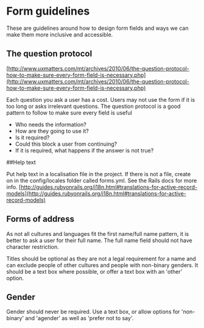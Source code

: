 # Form guidelines

These are guidelines around how to design form fields and ways we can make them more inclusive and accessible.

## The question protocol

[http://www.uxmatters.com/mt/archives/2010/06/the-question-protocol-how-to-make-sure-every-form-field-is-necessary.php](http://www.uxmatters.com/mt/archives/2010/06/the-question-protocol-how-to-make-sure-every-form-field-is-necessary.php)

Each question you ask a user has a cost. Users may not use the form if it is too long or asks irrelevant questions. The question protocol is a good pattern to follow to make sure every field is useful

* Who needs the information?
* How are they going to use it?
* Is it required?
* Could this block a user from continuing?
* If it is required, what happens if the answer is not true? 

##Help text

Put help text in a localisation file in the project. If there is not a file, create on in the config/locales folder called forms.yml. See the Rails docs for more info. [http://guides.rubyonrails.org/i18n.html#translations-for-active-record-models](http://guides.rubyonrails.org/i18n.html#translations-for-active-record-models)

## Forms of address

As not all cultures and languages fit the first name/full name pattern, it is better to ask a user for their full name. The full name field should not have character restriction.

Titles should be optional as they are not a legal requirement for a name and can exclude people of other cultures and people with non-binary genders. It should be a text box where possible, or offer a text box with an 'other' option. 

## Gender

Gender should never be required. Use a text box, or allow options for 'non-binary' and 'agender' as well as 'prefer not to say'. 


